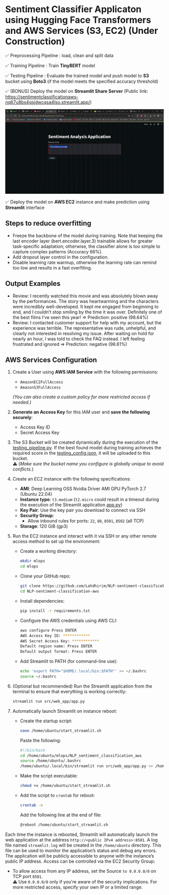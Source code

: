 # Sentiment Classifier Applicaton using **Hugging Face Transformers** and **AWS Services (S3, EC2)** (Under Construction)
✅​ Preprocessing Pipeline : load, clean and split data

✅​ Training Pipeline : Train **TinyBERT** model

✅​​ Testing Pipeline : Evaluate the trained model and push model to **S3** bucket using **Boto3** (if the model meets the specified accuracy threshold)

✅​ (BONUS)​ Deploy the model on **Streamlit Share Server** (Public link: https://sentimentclassificationaws-nq67u8bs4qsjdwcqsa4lso.streamlit.app/)

![Demo](assets/demo_streamlit.gif)

✅ Deploy the model on **AWS EC2** instance and make prediction using **Streamlit** interface

## Steps to reduce overfitting
- Freeze the backbone of the model during training. Note that keeping the last encoder layer (bert.encoder.layer.3) trainable allows for greater task-specific adaptation; otherwise, the classifier alone is too simple to capture complex patterns (Accuracy 66%). 
- Add dropout layer control in the configuration.
- Disable learning rate warmup, otherwise the learning rate can remind too low and results in a fast overfiting.

## Output Examples
- Review: I recently watched this movie and was absolutely blown away by the performances. The story was heartwarming and the characters were incredibly well-developed. It kept me engaged from beginning to end, and I couldn’t stop smiling by the time it was over. Definitely one of the best films I’ve seen this year! ⇒ Prediction: positive (98.64%)
- Review: I contacted customer support for help with my account, but the experience was terrible. The representative was rude, unhelpful, and clearly not interested in resolving my issue. After waiting on hold for nearly an hour, I was told to check the FAQ instead. I left feeling frustrated and ignored ⇒ Prediction: negative (98.61%)

## AWS Services Configuration
1. Create a User using **AWS IAM Service** with the following permissions:
    - `AmazonEC2FullAccess`
    - `AmazonS3FullAccess`

    *(You can also create a custom policy for more restricted access if needed.)*

2. **Generate an Access Key** for this IAM user and **save the following securely**:
    - Access Key ID
    - Secret Access Key

3. The S3 Bucket will be created dynamically during the execution of the [testing_pipeline.py](src/testing_pipeline.py). If the best found model during training achieves the required score in the [testing_config.json](config/testing_config.json), it will be uploaded to this bucket.\
⚠️ (*Make sure the bucket name you configure is globally unique to avoid conflicts.*)

4. Create an EC2 instance with the following specifications:
    - **AMI**: Deep Learning OSS Nvidia Driver AMI GPU PyTorch 2.7 (Ubuntu 22.04)
    - **Instance type**: `t3.medium` (`t2.micro` could result in a timeout during the execution of the Streamlit application [app.py](src/web_app/app.py))
    - **Key Pair**: Use the key pair you download to connect via SSH
    - **Security Group**:
        - Allow inbound rules for ports: `22`, `80`, `8501`, `8502` (all TCP)
    - **Storage**: 120 GiB (gp3)

5. Run the EC2 instance and interact with it via SSH or any other remote access method to set up the environment:
    - Create a working directory:
        ```bash
        mkdir mlops
        cd mlops
        ```
    - Clone your GitHub repo:
        ```bash
        git clone https://github.com/Lahdhirim/NLP-sentiment-classification-aws.git
        cd NLP-sentiment-classification-aws
        ```
    - Install dependencies:
        ```bash
        pip install -r requirements.txt
        ```
    - Configure the AWS credentials using AWS CLI:
        ```bash
        aws configure Press ENTER
        AWS Access Key ID: ************
        AWS Secret Access Key: ************
        Default region name: Press ENTER
        Default output format: Press ENTER
        ```
    - Add Streamlit to PATH (for command-line use):
        ```bash
        echo 'export PATH="$HOME/.local/bin:$PATH"' >> ~/.bashrc
        source ~/.bashrc
        ```

6. (Optional but recommended) Run the Streamlit application from the terminal to ensure that everything is working correctly:
    ```bash
    streamlit run src/web_app/app.py
    ```

7. Automatically launch Streamlit on instance reboot:
    - Create the startup script:
      ```bash
      nano /home/ubuntu/start_streamlit.sh
      ```

      Paste the following:
      ```bash
      #!/bin/bash
      cd /home/ubuntu/mlops/NLP_sentiment_classification_aws
      source /home/ubuntu/.bashrc
      /home/ubuntu/.local/bin/streamlit run src/web_app/app.py >> /home/ubuntu/streamlit.log 2>&1
      ```

    - Make the script executable:
        ```bash
        chmod +x /home/ubuntu/start_streamlit.sh 
        ```
    - Add the script to `crontab` for reboot:
        ```bash
        crontab -e
        ```
        Add the following line at the end of file:
        ```bash
        @reboot /home/ubuntu/start_streamlit.sh
        ```

Each time the instance is rebooted, Streamlit will automatically launch the web application at the address  `http://<public IPv4 address>:8501`. A log file named  `streamlit.log` will be created in the  `/home/ubuntu` directory. This file can be used to monitor the application’s status and debug any errors.\
The application will be publicly accessible to anyone with the instance’s public IP address. Access can be controlled via the EC2 Security Group:
- To allow access from any IP address, set the Source  `to 0.0.0.0/0` on TCP port  `8501`.\
    ⚠️ Use  `0.0.0.0/0` only if you're aware of the security implications. For more restricted access, specify your own IP or a limited range.












